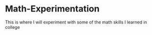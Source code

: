 # Math-Experimentation
This is where I will experiment with some of the math skills I learned in college
